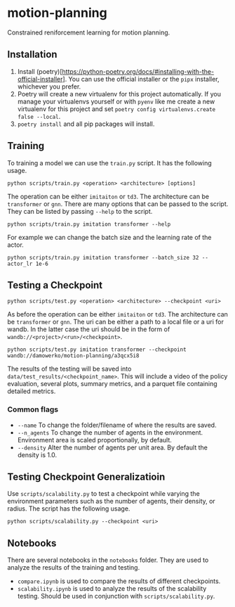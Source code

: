 # motion-planning
Constrained reniforcement learning for motion planning.


## Installation
1. Install (poetry)[https://python-poetry.org/docs/#installing-with-the-official-installer]. You can use the official installer or the `pipx` installer, whichever you prefer. 
2. Poetry will create a new virtualenv for this project automatically. If you manage your virtualenvs yourself or with `pyenv` like me create a new virtualenv for this project and set `poetry config virtualenvs.create false --local`.
3. `poetry install` and all pip packages will install.

## Training
To training a model we can use the `train.py` script. It has the following usage. 
```
python scripts/train.py <operation> <architecture> [options]
```
The operation can be either `imitaiton` or `td3`. The architecture can be `transformer` or `gnn`. There are many options that can be passed to the script. They can be listed by passing `--help` to the script. 
```
python scripts/train.py imitation transformer --help
```
For example we can change the batch size and the learning rate of the actor.
```
python scripts/train.py imitation transformer --batch_size 32 --actor_lr 1e-6
```

## Testing a Checkpoint
```
python scripts/test.py <operation> <architecture> --checkpoint <uri>
```
As before the operation can be either `imitaiton` or `td3`. The architecture can be `transformer` or `gnn`. The uri can be either a path to a local file or a uri for wandb. In the latter case the uri should be in the form of `wandb://<project>/<run>/<checkpoint>`.
```
python scripts/test.py imitation transformer --checkpoint wandb://damowerko/motion-planning/a3qcx5i8
```
The results of the testing will be saved into `data/test_results/<checkpoint_name>`. This will include a video of the policy evaluation, several plots, summary metrics, and a parquet file containing detailed metrics.

### Common flags
- `--name` To change the folder/filename of where the results are saved.
- `--n_agents` To change the number of agents in the environment. Environment area is scaled proportionally, by default.
- `--density` Alter the number of agents per unit area. By default the density is 1.0.

## Testing Checkpoint Generalizatioin
Use `scripts/scalability.py` to test a checkpoint while varying the environment parameters such as the number of agents, their density, or radius. The script has the following usage.
```
python scripts/scalability.py --checkpoint <uri>
```

## Notebooks
There are several notebooks in the `notebooks` folder. They are used to analyze the results of the training and testing.

- `compare.ipynb` is used to compare the results of different checkpoints.
- `scalability.ipynb` is used to analyze the results of the scalability testing. Should be used in conjunction with `scripts/scalability.py`.